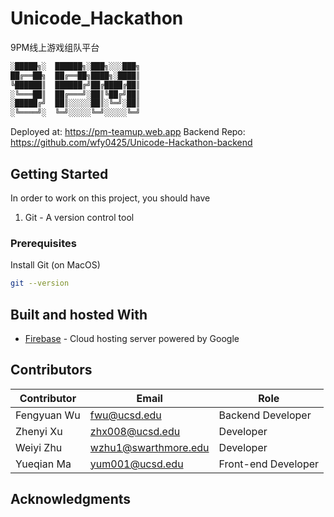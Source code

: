 # Unicode_Hackathon
9PM线上游戏组队平台

```bash
░█████╗░  ██████╗░███╗░░░███╗
██╔══██╗  ██╔══██╗████╗░████║
╚██████║  ██████╔╝██╔████╔██║
░╚═══██║  ██╔═══╝░██║╚██╔╝██║
░█████╔╝  ██║░░░░░██║░╚═╝░██║
░╚════╝░  ╚═╝░░░░░╚═╝░░░░░╚═╝
```

Deployed at: https://pm-teamup.web.app
Backend Repo: https://github.com/wfy0425/Unicode-Hackathon-backend

## Getting Started

In order to work on this project, you should have <br>

1. Git - A version control tool

### Prerequisites

Install Git (on MacOS)
```bash
git --version
```


## Built and hosted With

* [Firebase](https://firebase.google.com/) - Cloud hosting server powered by Google


## Contributors

| Contributor   | Email         | Role         |
| ------------- | ------------- |------------- |
| Fengyuan Wu   | fwu@ucsd.edu  | Backend Developer       |
| Zhenyi Xu     | zhx008@ucsd.edu     | Developer                           |
| Weiyi Zhu     | wzhu1@swarthmore.edu     | Developer                       |
| Yueqian Ma    | yum001@ucsd.edu     | Front-end Developer                          |



## Acknowledgments

<br>


